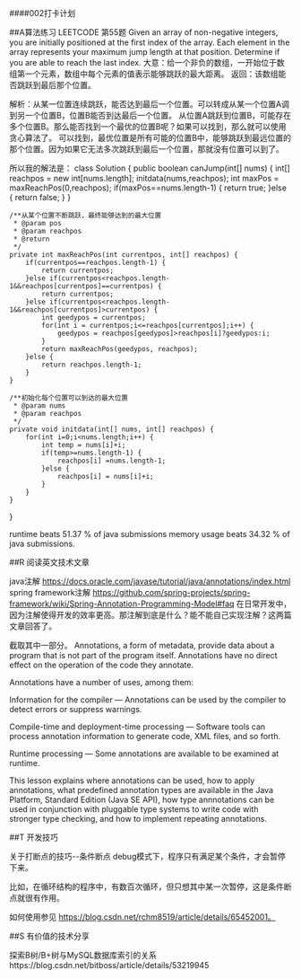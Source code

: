 ####002打卡计划

##A算法练习
LEETCODE 第55题
Given an array of non-negative integers, you are initially positioned at the first index of the array.
Each element in the array represents your maximum jump length at that position.
Determine if you are able to reach the last index.
大意：给一个非负的数组，一开始位于数组第一个元素，数组中每个元素的值表示能够跳跃的最大距离。
返回：该数组能否跳跃到最后那个位置。

解析：从某一位置连续跳跃，能否达到最后一个位置。可以转成从某一个位置A调到另一个位置B，位置B能否到达最后一个位置。
从位置A跳跃到位置B，可能存在多个位置B。那么能否找到一个最优的位置B呢？如果可以找到，那么就可以使用贪心算法了。
可以找到，最优位置是所有可能的位置B中，能够跳跃到最远位置的那个位置。因为如果它无法多次跳跃到最后一个位置，那就没有位置可以到了。

所以我的解法是：
class Solution {
    public boolean canJump(int[] nums) {
		 int[] reachpos = new int[nums.length];
		 initdata(nums,reachpos);
		 int maxPos = maxReachPos(0,reachpos);
		 if(maxPos==nums.length-1) {
			 return true;
		 }else {
			 return false;
		 }
	 }

	/**从某个位置不断跳跃，最终能够达到的最大位置
	 * @param pos
	 * @param reachpos
	 * @return
	 */
	private int maxReachPos(int currentpos, int[] reachpos) {
		if(currentpos==reachpos.length-1) {
			return currentpos;
		}else if(currentpos<reachpos.length-1&&reachpos[currentpos]==currentpos) {
			return currentpos;
		}else if(currentpos<reachpos.length-1&&reachpos[currentpos]>currentpos) {
			int geedypos = currentpos;
			for(int i = currentpos;i<=reachpos[currentpos];i++) {
				geedypos = reachpos[geedypos]>reachpos[i]?geedypos:i;
			}
			return maxReachPos(geedypos, reachpos);
		}else {
			return reachpos.length-1;
		}
	}

	/**初始化每个位置可以到达的最大位置 
	 * @param nums
	 * @param reachpos
	 */
	private void initdata(int[] nums, int[] reachpos) {
		for(int i=0;i<nums.length;i++) {
			int temp = nums[i]+i;
			if(temp>=nums.length-1) {
				reachpos[i] =nums.length-1;
			}else {
				reachpos[i] = nums[i]+i;
			}
		}
	}
}

runtime beats 51.37 % of java submissions
memory usage beats 34.32 % of java submissions.


##R 阅读英文技术文章

java注解   https://docs.oracle.com/javase/tutorial/java/annotations/index.html
spring framework注解 https://github.com/spring-projects/spring-framework/wiki/Spring-Annotation-Programming-Model#faq
在日常开发中，因为注解使得开发的效率更高。那注解到底是什么？能不能自己实现注解？这两篇文章回答了。

截取其中一部分。
Annotations, a form of metadata, provide data about a program that is not part of the program itself. Annotations have no direct effect on the operation of the code they annotate.

Annotations have a number of uses, among them:

Information for the compiler — Annotations can be used by the compiler to detect errors or suppress warnings.

Compile-time and deployment-time processing — Software tools can process annotation information to generate code, XML files, and so forth.

Runtime processing — Some annotations are available to be examined at runtime.

This lesson explains where annotations can be used, how to apply annotations, what predefined annotation types are available in the Java Platform, Standard Edition (Java SE API), how type annnotations can be used in conjunction with pluggable type systems to write code with stronger type checking, and how to implement repeating annotations.

##T 开发技巧

关于打断点的技巧--条件断点
debug模式下，程序只有满足某个条件，才会暂停下来。

比如，在循环结构的程序中，有数百次循环，但只想其中某一次暂停，这是条件断点就很有作用。

如何使用参见 https://blog.csdn.net/rchm8519/article/details/65452001。

##S 有价值的技术分享

探索B树/B+树与MySQL数据库索引的关系https://blog.csdn.net/bitboss/article/details/53219945
